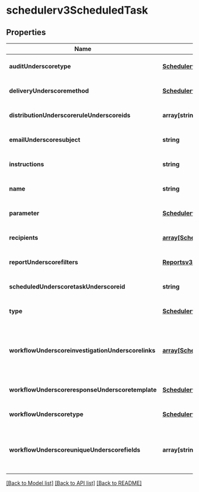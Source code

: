 # schedulerv3ScheduledTask

## Properties
Name | Type | Description | Notes
------------ | ------------- | ------------- | -------------
**auditUnderscoretype** | [**Schedulerv3AuditType**](Schedulerv3AuditType.md) |  | [optional] [default to null]
**deliveryUnderscoremethod** | [**Schedulerv3DeliveryMethod**](Schedulerv3DeliveryMethod.md) |  | [optional] [default to null]
**distributionUnderscoreruleUnderscoreids** | **array[string]** |  | [optional] [default to null]
**emailUnderscoresubject** | **string** |  | [optional] [default to null]
**instructions** | **string** |  | [optional] [default to null]
**name** | **string** |  | [optional] [default to null]
**parameter** | [**Schedulerv3TaskParameter**](Schedulerv3TaskParameter.md) |  | [optional] [default to null]
**recipients** | [**array[Schedulerv3Recipient]**](Schedulerv3Recipient.md) |  | [optional] [default to null]
**reportUnderscorefilters** | [**Reportsv3ReportFilterBrackets**](Reportsv3ReportFilterBrackets.md) |  | [optional] [default to null]
**scheduledUnderscoretaskUnderscoreid** | **string** |  | [optional] [default to null]
**type** | [**Schedulerv3TaskType**](Schedulerv3TaskType.md) |  | [optional] [default to null]
**workflowUnderscoreinvestigationUnderscorelinks** | [**array[Schedulerv3ConfigurationItem]**](Schedulerv3ConfigurationItem.md) | Optional: Related GI reports and external links to be used during the review | [optional] [default to null]
**workflowUnderscoreresponseUnderscoretemplate** | [**Schedulerv3ConfigurationItem**](Schedulerv3ConfigurationItem.md) |  | [optional] [default to null]
**workflowUnderscoretype** | [**Schedulerv3WorkflowType**](Schedulerv3WorkflowType.md) |  | [optional] [default to null]
**workflowUnderscoreuniqueUnderscorefields** | **array[string]** | Optional: Fields required to identify a duplicate task | [optional] [default to null]

[[Back to Model list]](../README.md#documentation-for-models) [[Back to API list]](../README.md#documentation-for-api-endpoints) [[Back to README]](../README.md)


